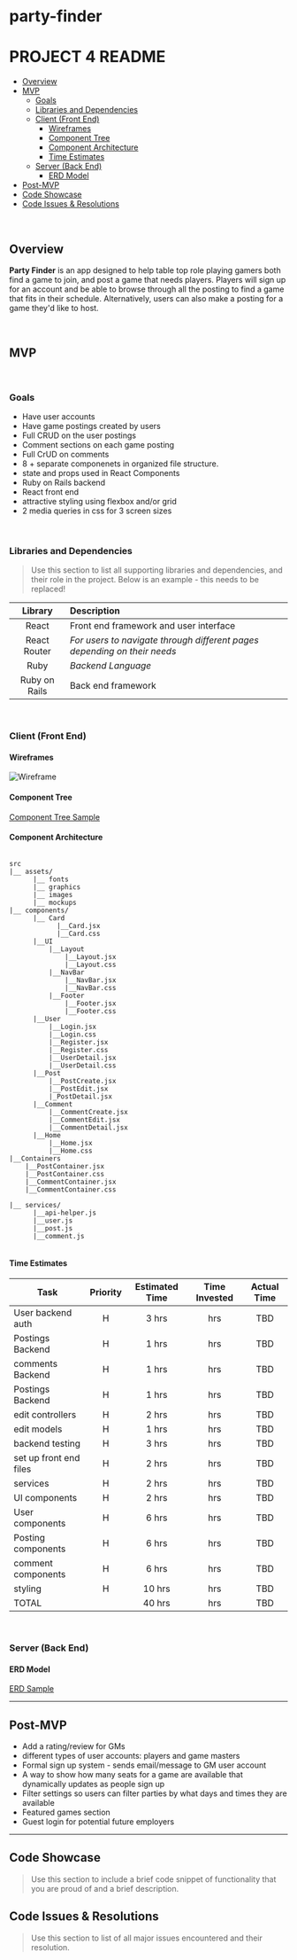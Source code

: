 # party-finder

# PROJECT 4 README <!-- omit in toc -->

- [Overview](#overview)
- [MVP](#mvp)
  - [Goals](#goals)
  - [Libraries and Dependencies](#libraries-and-dependencies)
  - [Client (Front End)](#client-front-end)
    - [Wireframes](#wireframes)
    - [Component Tree](#component-tree)
    - [Component Architecture](#component-architecture)
    - [Time Estimates](#time-estimates)
  - [Server (Back End)](#server-back-end)
    - [ERD Model](#erd-model)
- [Post-MVP](#post-mvp)
- [Code Showcase](#code-showcase)
- [Code Issues & Resolutions](#code-issues--resolutions)

<br>

## Overview

**Party Finder** is an app designed to help table top role playing gamers both find a game to join, and post a game that needs players. Players will sign up for an account and be able to browse through all the posting to find a game that fits in their schedule. Alternatively, users can also make a posting for a game they'd like to host.

<br>

## MVP

<br>

### Goals

- Have user accounts
- Have game postings created by users
- Full CRUD on the user postings
- Comment sections on each game posting
- Full CrUD on comments
- 8 + separate componenets in organized file structure.
- state and props used in React Components
- Ruby on Rails backend
- React front end
- attractive styling using flexbox and/or grid
- 2 media queries in css for 3 screen sizes

<br>

### Libraries and Dependencies

> Use this section to list all supporting libraries and dependencies, and their role in the project. Below is an example - this needs to be replaced!

|    Library    | Description                                                              |
| :-----------: | :----------------------------------------------------------------------- |
|     React     | Front end framework and user interface                                   |
| React Router  | _For users to navigate through different pages depending on their needs_ |
|     Ruby      | _Backend Language_                                                       |
| Ruby on Rails | Back end framework                                                       |

<br>

### Client (Front End)

#### Wireframes

![Wireframe](https://whimsical.com/partyfinderwireframe-ADUhddMNV8MbeHC3zoTs5N)

#### Component Tree

[Component Tree Sample](https://whimsical.com/QSZ7z2ZJchyioBMB2ifiFL)

#### Component Architecture

```structure

src
|__ assets/
      |__ fonts
      |__ graphics
      |__ images
      |__ mockups
|__ components/
      |__ Card
            |__Card.jsx
            |__Card.css
      |__UI
          |__Layout
              |__Layout.jsx
              |__Layout.css
          |__NavBar
              |__NavBar.jsx
              |__NavBar.css
          |__Footer
              |__Footer.jsx
              |__Footer.css
      |__User
          |__Login.jsx
          |__Login.css
          |__Register.jsx
          |__Register.css
          |__UserDetail.jsx
          |__UserDetail.css
      |__Post
          |__PostCreate.jsx
          |__PostEdit.jsx
          |_PostDetail.jsx
      |__Comment
          |__CommentCreate.jsx
          |__CommentEdit.jsx
          |__CommentDetail.jsx
      |__Home
          |__Home.jsx
          |__Home.css
|__Containers
    |__PostContainer.jsx
    |__PostContainer.css
    |__CommentContainer.jsx
    |__CommentContainer.css

|__ services/
      |__api-helper.js
      |__user.js
      |__post.js
      |__comment.js


```

#### Time Estimates

| Task                   | Priority | Estimated Time | Time Invested | Actual Time |
| ---------------------- | :------: | :------------: | :-----------: | :---------: |
| User backend auth      |    H     |     3 hrs      |      hrs      |     TBD     |
| Postings Backend       |    H     |     1 hrs      |      hrs      |     TBD     |
| comments Backend       |    H     |     1 hrs      |      hrs      |     TBD     |
| Postings Backend       |    H     |     1 hrs      |      hrs      |     TBD     |
| edit controllers       |    H     |     2 hrs      |      hrs      |     TBD     |
| edit models            |    H     |     1 hrs      |      hrs      |     TBD     |
| backend testing        |    H     |     3 hrs      |      hrs      |     TBD     |
| set up front end files |    H     |     2 hrs      |      hrs      |     TBD     |
| services               |    H     |     2 hrs      |      hrs      |     TBD     |
| UI components          |    H     |     2 hrs      |      hrs      |     TBD     |
| User components        |    H     |     6 hrs      |      hrs      |     TBD     |
| Posting components     |    H     |     6 hrs      |      hrs      |     TBD     |
| comment components     |    H     |     6 hrs      |      hrs      |     TBD     |
| styling                |    H     |     10 hrs     |      hrs      |     TBD     |
| TOTAL                  |          |     40 hrs     |      hrs      |     TBD     |

<br>

### Server (Back End)

#### ERD Model

[ERD Sample](https://drive.google.com/file/d/1OSDzk44m8d815enL7F-ZakG18HFLpBBy/view?usp=sharing)
<br>

---

## Post-MVP

- Add a rating/review for GMs
- different types of user accounts: players and game masters
- Formal sign up system - sends email/message to GM user account
- A way to show how many seats for a game are available that dynamically updates as people sign up
- Filter settings so users can filter parties by what days and times they are available
- Featured games section
- Guest login for potential future employers

---

## Code Showcase

> Use this section to include a brief code snippet of functionality that you are proud of and a brief description.

## Code Issues & Resolutions

> Use this section to list of all major issues encountered and their resolution.

